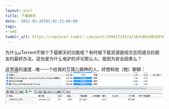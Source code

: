 ```yaml
---
layout: post
title: 下载聊天
date: '2012-03-26T01:02:22-04:00'
tags:
- web
tumblr_url: https://rapturer.tumblr.com/post/19941719114/%E4%B8%8B%E8%BD%BD%E8%81%8A%E5%A4%A9
---
```

为什么μTorrent不做个下载聊天的功能呢？有时候下载资源是结交志同道合的朋友的最好办法，这也是为什么电驴的评论那么火。是因为安全因素么？

这苦逼的速度…唯一一个给我的艾薇儿做种的人，好想和他（她）聊聊： ![](/assets/img/tumblr_m1h7bvalrc1r0cnr9.png)

